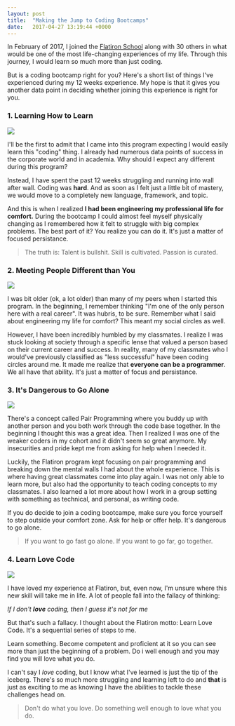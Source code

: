 ```yaml
---
layout: post
title:  "Making the Jump to Coding Bootcamps"
date:   2017-04-27 13:19:44 +0000
---
```


In February of 2017, I joined the [Flatiron School](https://flatironschool.com/) along with 30 others in what would be one of the most life-changing experiences of my life.  Through this journey, I would learn so much more than just coding.

But is a coding bootcamp right for you?  Here's a short list of things I've experienced during my 12 weeks experience.  My hope is that it gives you another data point in deciding whether joining this experience is right for you.

### 1. Learning How to Learn
![](https://media.giphy.com/media/sRWf3Oa9vW6Xu/giphy.gif)

I'll be the first to admit that I came into this program expecting I would easily learn this "coding" thing.  I already had numerous data points of success in the corporate world and in academia.  Why should I expect any different during this program?

Instead, I have spent the past 12 weeks struggling and running into wall after wall.  Coding was **hard**.  And as soon as I felt just a little bit of mastery, we would move to a completely new language, framework, and topic.

And this is when I realized **I had been engineering my professional life for comfort.**  During the bootcamp I could almost feel myself physically changing as I remembered how it felt to struggle with big complex problems.  The best part of it?  You realize you can do it.  It's just a matter of focused persistance.

> The truth is: Talent is bullshit. Skill is cultivated. Passion is curated.


### 2. Meeting People Different than You

![](https://media.giphy.com/media/UloylwFKR4hNK/giphy.gif)

I was bit older (ok, a lot older) than many of my peers when I started this program.  In the beginning, I remember thinking "I'm one of the only person here with a real career".  It was hubris, to be sure.  Remember what I said about engineering my life for comfort?  This meant my social circles as well.

However, I have been incredibly humbled by my classmates.  I realize I was stuck looking at society through a specific lense that valued a person based on their current career and success.  In reality, many of my classmates who I would've previously classified as "less successful" have been coding circles around me.  It made me realize that **everyone can be a programmer**.  We all have that ability.  It's just a matter of focus and persistance.


### 3. It's Dangerous to Go Alone
![](https://media.giphy.com/media/VfyC5j7sR4cso/giphy.gif)

There's a concept called Pair Programming where you buddy up with another person and you both work through the code base together.  In the beginning I thought this was a great idea.  Then I realized I was one of the weaker coders in my cohort and it didn't seem so great anymore.  My insecurities and pride kept me from asking for help when I needed it.

Luckily, the Flatiron program kept focusing on pair programming and breaking down the mental walls I had about the whole experience.  This is where having great classmates come into play again.  I was not only able to learn more, but also had the opportunity to teach coding concepts to my classmates.  I also learned a lot more about how I work in a group setting with something as technical, and personal, as writing code.

If you do decide to join a coding bootcampe, make sure you force yourself to step outside your comfort zone.  Ask for help or offer help.  It's dangerous to go alone.

> If you want to go fast go alone.  If you want to go far, go together.


### 4. Learn Love Code
![](https://media.giphy.com/media/1kwelHTYFbboc/giphy.gif)

I have loved my experience at Flatiron, but, even now, I'm unsure where this new skill will take me in life.  A lot of people fall into the fallacy of thinking:

*If I don't **love** coding, then I guess it's not for me*

But that's such a fallacy.  I thought about the Flatiron motto:  Learn Love Code.  It's a sequential series of steps to me.  

Learn something.  Become competent and proficient at it so you can see more than just the beginning of a problem.  Do i well enough and you may find you will love what you do.

I can't say I *love* coding, but I know what I've learned is just the tip of the iceberg.  There's so much more struggling and learning left to do and **that** is just as exciting to me as knowing I have the abilities to tackle these challenges head on.

>Don't do what you love. Do something well enough to love what you do.
